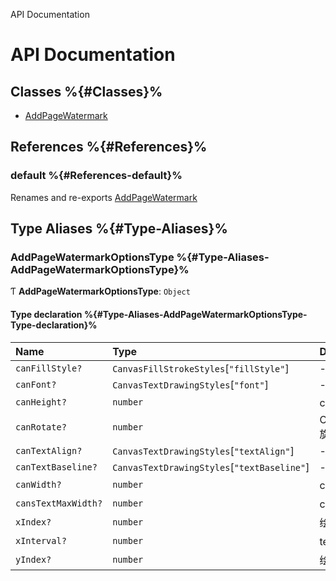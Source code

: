 API Documentation

# API Documentation

## Classes %{#Classes}%

- [AddPageWatermark](classes/AddPageWatermark.md)

## References %{#References}%

### default %{#References-default}%

Renames and re-exports [AddPageWatermark](classes/AddPageWatermark.md)

## Type Aliases %{#Type-Aliases}%

### AddPageWatermarkOptionsType %{#Type-Aliases-AddPageWatermarkOptionsType}%

Ƭ **AddPageWatermarkOptionsType**: `Object`

#### Type declaration %{#Type-Aliases-AddPageWatermarkOptionsType-Type-declaration}%

| Name | Type | Description |
| :------ | :------ | :------ |
| `canFillStyle?` | `CanvasFillStrokeStyles`[``"fillStyle"``] | - |
| `canFont?` | `CanvasTextDrawingStyles`[``"font"``] | - |
| `canHeight?` | `number` | canvas 高度 |
| `canRotate?` | `number` | CanvasRenderingContext2D 旋转角度 |
| `canTextAlign?` | `CanvasTextDrawingStyles`[``"textAlign"``] | - |
| `canTextBaseline?` | `CanvasTextDrawingStyles`[``"textBaseline"``] | - |
| `canWidth?` | `number` | canvas 宽度 |
| `cansTextMaxWidth?` | `number` | canvas文字最大宽度 |
| `xIndex?` | `number` | 绘制文本的 x 坐标位置 |
| `xInterval?` | `number` | textArr为数组时的行间间隔 |
| `yIndex?` | `number` | 绘制文本的 y 坐标位置 |
